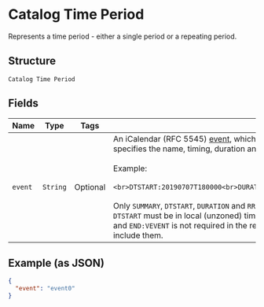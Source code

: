 
# Catalog Time Period

Represents a time period - either a single period or a repeating period.

## Structure

`Catalog Time Period`

## Fields

| Name | Type | Tags | Description |
|  --- | --- | --- | --- |
| `event` | `String` | Optional | An iCalendar (RFC 5545) [event](../../https://tools.ietf.org/html/rfc5545#section-3.6.1), which<br>specifies the name, timing, duration and recurrence of this time period.<br><br>Example:<br><br>```<br>DTSTART:20190707T180000<br>DURATION:P2H<br>RRULE:FREQ=WEEKLY;BYDAY=MO,WE,FR<br>```<br><br>Only `SUMMARY`, `DTSTART`, `DURATION` and `RRULE` fields are supported.<br>`DTSTART` must be in local (unzoned) time format. Note that while `BEGIN:VEVENT`<br>and `END:VEVENT` is not required in the request. The response will always<br>include them. |

## Example (as JSON)

```json
{
  "event": "event0"
}
```

